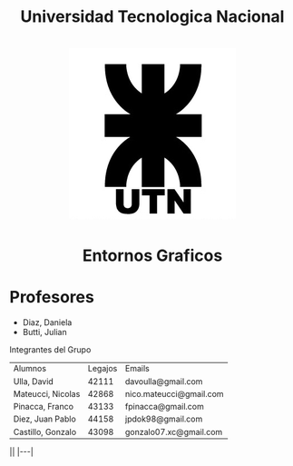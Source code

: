 
<body>
<h1 align="center">Universidad Tecnologica Nacional</h1>

<h1 align="center">
  <img src="Logo UTN.png" alt="logo_utn">
</h1>

<h1 align="center">Entornos Graficos</h1>

# Profesores
* Diaz, Daniela
* Butti, Julian

Integrantes del Grupo

<table text-align:"center">
  <tr>
    <td >Alumnos</td>
    <td >Legajos</td>
    <td >Emails</td>
  </tr>
  <tr>
    <td> Ulla, David </td>
    <td> 42111 </td> 
    <td> davoulla@gmail.com </td>
  </tr>
  <tr>
    <td> Mateucci, Nicolas </td>
    <td> 42868 </td> 
    <td> nico.mateucci@gmail.com </td>
  </tr>
  <tr>
    <td> Pinacca, Franco </td>
    <td> 43133 </td> 
    <td> fpinacca@gmail.com </td>
  </tr>
  <tr>
    <td> Diez, Juan Pablo </td>
    <td> 44158 </td> 
    <td> jpdok98@gmail.com </td>
  </tr>
  <tr>
    <td> Castillo, Gonzalo </td>
    <td> 43098 </td> 
    <td> gonzalo07.xc@gmail.com </td>
  </tr>
</table>
||
|---|
</body>
